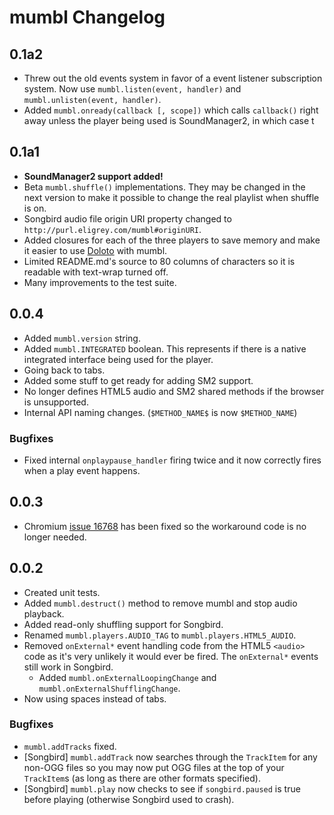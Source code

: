 mumbl Changelog
===============

0.1a2
-----

 * Threw out the old events system in favor of a event listener subscription system.
   Now use `mumbl.listen(event, handler)` and `mumbl.unlisten(event, handler)`.
 * Added `mumbl.onready(callback [, scope])` which calls `callback()` right away
   unless the player being used is SoundManager2, in which case t

0.1a1
-----

 * **SoundManager2 support added!**
 * Beta `mumbl.shuffle()` implementations. They may be changed in the next version to
   make it possible to change the real playlist when shuffle is on.
 * Songbird audio file origin URI property changed to
   `http://purl.eligrey.com/mumbl#originURI`.
 * Added closures for each of the three players to save memory and make it easier to
   use [Doloto](http://msdn.microsoft.com/en-us/devlabs/ee423534.aspx) with mumbl.
 * Limited README.md's source to 80 columns of characters so it is readable with
   text-wrap turned off.
 * Many improvements to the test suite.


0.0.4
-----

 * Added `mumbl.version` string.
 * Added `mumbl.INTEGRATED` boolean. This represents if there is a native integrated
   interface being used for the player.
 * Going back to tabs.
 * Added some stuff to get ready for adding SM2 support.
 * No longer defines HTML5 audio and SM2 shared methods if the browser is
   unsupported.
 * Internal API naming changes. (`$METHOD_NAME$` is now `$METHOD_NAME`)

### Bugfixes

 * Fixed internal `onplaypause_handler` firing twice and it now correctly fires when a
   play event happens.


0.0.3
-----

 * Chromium [issue 16768](http://code.google.com/p/chromium/issues/detail?id=16768) has
   been fixed so the workaround code is no longer needed.


0.0.2
-----

 * Created unit tests.
 * Added `mumbl.destruct()` method to remove mumbl and stop audio playback.
 * Added read-only shuffling support for Songbird.
 * Renamed `mumbl.players.AUDIO_TAG` to `mumbl.players.HTML5_AUDIO`.
 * Removed `onExternal*` event handling code from the HTML5 `<audio>` code as it's
   very unlikely it would ever be fired. The `onExternal*` events still work in Songbird.
   * Added `mumbl.onExternalLoopingChange` and `mumbl.onExternalShufflingChange`.
 * Now using spaces instead of tabs.

### Bugfixes
 * `mumbl.addTracks` fixed.
 * \[Songbird\] `mumbl.addTrack` now searches through the `TrackItem` for any non-OGG files
   so you may now put OGG files at the top of your `TrackItem`s (as long as there are
   other formats specified).
 * \[Songbird\] `mumbl.play` now checks to see if `songbird.paused` is true before playing
   (otherwise Songbird used to crash).


